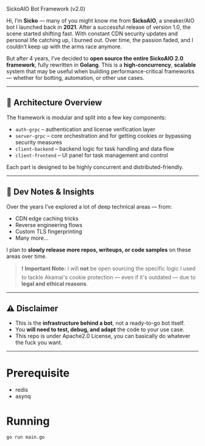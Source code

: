 SickoAIO Bot Framework (v2.0)

Hi, I’m **Sicko** — many of you might know me from **SickoAIO**, a sneaker/AIO bot I launched back in **2021**. After a successful release of version 1.0, the scene started shifting fast. With constant CDN security updates and personal life catching up, I burned out. Over time, the passion faded, and I couldn’t keep up with the arms race anymore.

But after 4 years, I’ve decided to **open source the entire SickoAIO 2.0 framework**, fully rewritten in **Golang**. This is a **high-concurrency**, **scalable** system that may be useful when building performance-critical frameworks — whether for botting, automation, or other use cases.

---

## 🧱 Architecture Overview

The framework is modular and split into a few key components:

- `auth-grpc` – authentication and license verification layer  
- `server-grpc` – core orchestration and for getting cookies or bypassing security measures
- `client-backend` – backend logic for task handling and data flow  
- `client-frontend` – UI panel for task management and control  

Each part is designed to be highly concurrent and distributed-friendly.

---

## 🧠 Dev Notes & Insights

Over the years I’ve explored a lot of deep technical areas — from:

- CDN edge caching tricks
- Reverse engineering flows
- Custom TLS fingerprinting
- Many more...

I plan to **slowly release more repos, writeups, or code samples** on these areas over time.

> ❗ **Important Note:** I will **not** be open sourcing the specific logic I used to tackle Akamai's cookie protection — even if it's outdated — due to **legal and ethical reasons**.

---

## ⚠️ Disclaimer

- This is the **infrastructure behind a bot**, not a ready-to-go bot itself.
- You **will need to test, debug, and adapt** the code to your use case.
- This repo is under Apache2.0 License, you can basically do whatever the fuck you want.
---

# Prerequisite
- redis
- asynq

# Running
`go run main.go ` 

